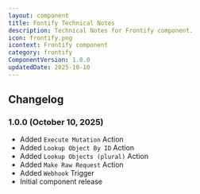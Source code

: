 ```yaml
---
layout: component
title: Fontify Technical Notes
description: Technical Notes for Frontify component.
icon: frontify.png
icontext: Frontify component
category: frontify
ComponentVersion: 1.0.0
updatedDate: 2025-10-10
---
```


## Changelog

### 1.0.0 (October 10, 2025)

* Added `Execute Mutation` Action
* Added `Lookup Object By ID` Action
* Added `Lookup Objects (plural)` Action
* Added `Make Raw Request` Action
* Added `Webhook` Trigger
* Initial component release